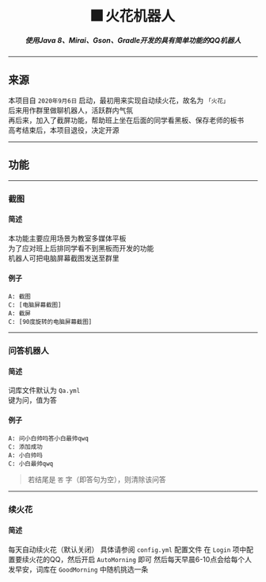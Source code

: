 <h1 align="center">🎆 火花机器人</h1>
<h5 align="center">使用Java 8、Mirai、Gson、Gradle开发的具有简单功能的QQ机器人</h5>

------

## 来源

本项目自 `2020年9月6日` 启动，最初用来实现自动续火花，故名为 `「火花」`   
后来用作群里做聊机器人，活跃群内气氛  
再后来，加入了截屏功能，帮助班上坐在后面的同学看黑板、保存老师的板书  
高考结束后，本项目退役，决定开源

------

## 功能

------

### 截图

#### 简述

本功能主要应用场景为教室多媒体平板  
为了应对班上后排同学看不到黑板而开发的功能  
机器人可把电脑屏幕截图发送至群里

#### 例子

```shell
A: 截图
C: [电脑屏幕截图]
A: 截屏
C: [90度旋转的电脑屏幕截图]
```

------

### 问答机器人

#### 简述

词库文件默认为 `Qa.yml`  
键为问，值为答

#### 例子

```shell
A: 问小白帅吗答小白最帅qwq
C: 添加成功
A: 小白帅吗
C: 小白最帅qwq
```

> 若结尾是 `答` 字（即答句为空），则清除该问答

------

### 续火花

#### 简述

每天自动续火花（默认关闭） 具体请参阅 `config.yml` 配置文件 在 `Login` 项中配置要续火花的QQ，然后开启 `AutoMorning` 即可 然后每天早晨6-10点会给每个人发早安，词库在 `GoodMorning`
中随机挑选一条  
